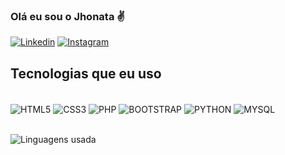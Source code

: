 ### Olá eu sou o Jhonata ✌️

[![Linkedin](https://img.shields.io/badge/LinkedIn-0077B5?style=for-the-badge&logo=linkedin&logoColor=white)](https://www.linkedin.com/in/jhonata-gabriel-canevare-4aa40b263?utm_source=share&utm_campaign=share_via&utm_content=profile&utm_medium=ios_app)
[![Instagram](https://img.shields.io/badge/Instagram-E4405F?style=for-the-badge&logo=instagram&logoColor=white)](https://www.instagram.com/0jhonataa/)

## Tecnologias que eu uso
<div style="display: inline_block"></br>
    <img align="center" alt="HTML5" src="https://img.shields.io/badge/HTML5-E34F26?style=for-the-badge&logo=html5&logoColor=white"/>
    <img align="center" alt="CSS3" src="https://img.shields.io/badge/CSS3-1572B6?style=for-the-badge&logo=css3&logoColor=white"/>
    <img align="center" alt="PHP" src="https://img.shields.io/badge/php-%23777BB4.svg?style=for-the-badge&logo=php&logoColor=white"/>
    <img align="center" alt="BOOTSTRAP" src="https://img.shields.io/badge/Bootstrap-563D7C?style=for-the-badge&logo=bootstrap&logoColor=white/">
    <img align="center" alt="PYTHON" src="https://img.shields.io/badge/Python-14354C?style=for-the-badge&logo=python&logoColor=white/">
    <img align="center" alt="MYSQL" src="https://img.shields.io/badge/MySQL-00000F?style=for-the-badge&logo=mysql&logoColor=white/">
</div>
<br>

![Linguagens usada](https://github-readme-stats.vercel.app/api/top-langs/?username=ojhonata&size_weight=0.5&count_weight=0.5)
